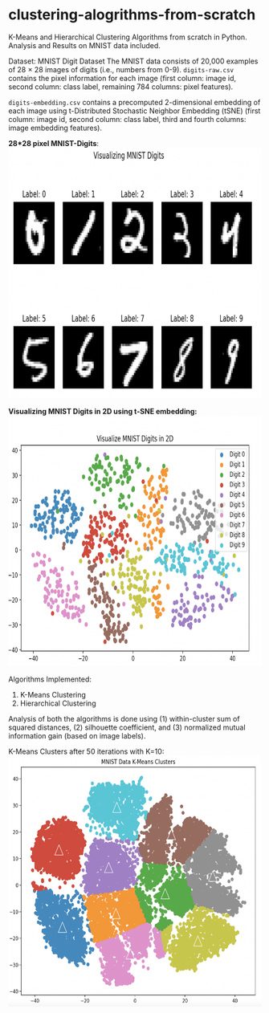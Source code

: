 # clustering-alogrithms-from-scratch
K-Means and Hierarchical Clustering Algorithms from scratch in Python. Analysis and Results on MNIST data included.

Dataset: MNIST Digit Dataset
The MNIST data consists of 20,000 examples of 28 × 28 images of digits (i.e., numbers from 0-9).
`digits-raw.csv` contains the pixel information for each image (first column: image id, second column: class label, remaining 784 columns: pixel features).

`digits-embedding.csv` contains a precomputed 2-dimensional embedding of each image using t-Distributed Stochastic Neighbor Embedding (tSNE) (first column: image id, second column: class
label, third and fourth columns: image embedding features).

**28*28 pixel MNIST-Digits**:
<img src="digits-raw.png" width="800" height="500">

**Visualizing MNIST Digits in 2D using t-SNE embedding:**
<img src="digits-embedding.png" width="800" height="500">


Algorithms Implemented:
1. K-Means Clustering
2. Hierarchical Clustering

Analysis of both the algorithms is done using (1) within-cluster sum of squared
distances, (2) silhouette coefficient, and (3) normalized mutual information gain (based on
image labels).

K-Means Clusters after 50 iterations with K=10:
<img src="kmeans.png" width="800" height="500">
